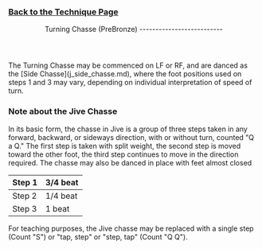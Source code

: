 ### [ Back to the Technique Page](../technique.md)

 <header>Turning Chasse (PreBronze)
--------------------------

 </header>The Turning Chasse may be commenced on LF or RF, and are danced as the [Side Chasse](j_side_chasse.md), where the foot positions used on steps 1 and 3 may vary, depending on individual interpretation of speed of turn.

### Note about the Jive Chasse

In its basic form, the chasse in Jive is a group of three steps taken in any forward, backward, or sideways direction, with or without turn, counted "Q a Q." The first step is taken with split weight, the second step is moved toward the other foot, the third step continues to move in the direction required. The chasse may also be danced in place with feet almost closed

 | Step 1 | 3/4 beat |
|---|---|
| Step 2 | 1/4 beat |
| Step 3 | 1 beat |

For teaching purposes, the Jive chasse may be replaced with a single step (Count "S") or "tap, step" or "step, tap" (Count "Q Q").